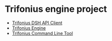# Trifonius engine project

* [Trifonius DSH API Client](dsh_api)
* [Trifonius Engine](engine)
* [Trifonius Command Line Tool](cli)

